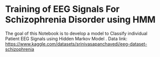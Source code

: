 # Training of EEG Signals For Schizophrenia Disorder using HMM
The goal of this Notebook is to develop a model to Classify individual Patient EEG Signals using Hidden Markov Model .
Data link: https://www.kaggle.com/datasets/srinivasapanchavedi/eeg-dataset-schizophrenia

